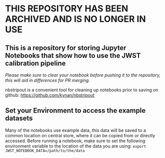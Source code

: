 # THIS REPOSITORY HAS BEEN ARCHIVED AND IS NO LONGER IN USE

## This is a repository for storing Jupyter Notebooks that show how to use the JWST calibration pipeline

*Please make sure to clear your notebook before pushing it to the repository, this will aid in differences for PR merging.*

nbstripout is a convenient tool for cleaning up notebooks prior to saving on github: https://github.com/kynan/nbstripout

## Set your Environment to access the example datasets
Many of the notebooks use example data, this data will be saved to a common location on central store, where it can be copied from or directly accessed. Before running a notebook, make sure to set the following environment variable to the location of the data you are using: `export JWST_NOTEBOOK_DATA=/path/to/the/data`

